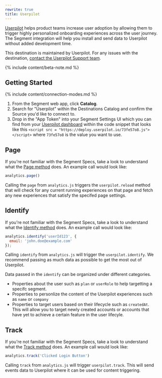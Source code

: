 ```yaml
---
rewrite: true
title: Userpilot
---
```

[Userpilot](https://userpilot.com/?utm_source=segmentio&utm_medium=docs&utm_campaign=partners) helps product teams increase user adoption by allowing them to trigger highly personalized onboarding experiences across the user journey. The Segment integration will help you install and send data to Userpilot without added development time.

This destination is maintained by Userpilot. For any issues with the destination, [contact the Userpilot Support team](mailto:support@userpilot.io).

{% include content/beta-note.md %}


## Getting Started

{% include content/connection-modes.md %}

1. From the Segment web app, click **Catalog**.
2. Search for "Userpilot" within the Destinations Catalog and confirm the Source you'd like to connect to.
3. Drop in the "App Token" into your Segment Settings UI which you can find from your [Userpilot dashboard](https://app.userpilot.io/settings/setup) within the code snippet that looks like this `<script src = "https://deploy.userpilot.io/73fe57o8.js"></script>` where `73fe57o8` is the value you want to use.

## Page
If you're not familiar with the Segment Specs, take a look to understand what the [Page method](https://segment.com/docs/connections/spec/page/) does. An example call would look like:

```js
analytics.page()
```

Calling the `page` from `analytics.js` triggers the `userpilot.reload` method that will check for any current running experiences on that page and fetch any new experiences that satisfy the specifed page settings.

## Identify

If you're not familiar with the Segment Specs, take a look to understand what the [Identify method](https://segment.com/docs/connections/spec/identify/) does. An example call would look like:

```js
analytics.identify('userId123', {
  email: 'john.doe@example.com'
});
```

Calling `identify` from `analytics.js` will trigger the `userpilot.identify`. We recommend passing as much data as possible to get the most out of Userpilot.

Data passed in the `identify` can be organized under different categories.
* Properties about the user such as `plan` or `userRole` to help targetting a specifc segment.
* Properties to personlize the content of the Userpilot experiences such as `name` or `company`
* Properties to target users based on their lifecycle such as `createdAt`. This will allow you to target newly created accounts or accounts that have yet to achieve a certain feature in the user lifecyle.


## Track

If you're not familiar with the Segment Specs, take a look to understand what the [Track method](https://segment.com/docs/connections/spec/track/) does. An example call would look like:

```js
analytics.track('Clicked Login Button')
```

Calling `track` from `analytics.js` will trigger `userpilot.track`. This will send events data to Userpilot where it can be used for content triggering.
